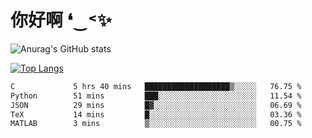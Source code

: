 # 你好啊 ❛‿˂✨

![Anurag's GitHub stats](https://github-readme-stats.vercel.app/api?username=ZombieFly&count_private=true&show_icons=true)

[![Top Langs](https://github-readme-stats.vercel.app/api/top-langs/?username=ZombieFly&layout=compact&count_private=true&hide=Ruby,makefile)](https://github.com/anuraghazra/github-readme-stats)

<!--START_SECTION:waka-->

```txt
C             5 hrs 40 mins   ███████████████████▒░░░░░   76.75 %
Python        51 mins         ███░░░░░░░░░░░░░░░░░░░░░░   11.54 %
JSON          29 mins         █▓░░░░░░░░░░░░░░░░░░░░░░░   06.69 %
TeX           14 mins         █░░░░░░░░░░░░░░░░░░░░░░░░   03.36 %
MATLAB        3 mins          ▒░░░░░░░░░░░░░░░░░░░░░░░░   00.75 %
```

<!--END_SECTION:waka-->
